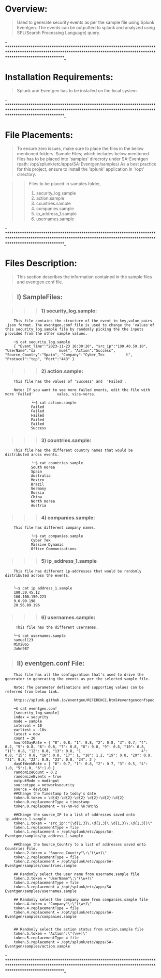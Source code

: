 # **Overview:**

> Used to generate security events as per the sample file using Splunk Eventgen.
> The events can be outputted to splunk and analyzed using SPL(Search  Processing Language) query. 

-**************************************************************************************************************************************************************************_

# **Installation Requirements:**

> Splunk and Eventgen has to be installed on the local system.

-**************************************************************************************************************************************************************************_

# **File Placements:**

> To ensure zero issues, make sure to place the files in the below mentioned folders.
> Sample Files; which includes below mentioned files has to be placed into 'samples'   direcroty under SA-Eventgen (path: /opt/splunk/etc/apps/SA-Eventgen/samples) 
> As a best practice for this project, ensure to install the 'splunk' application in '/opt' directory.

> > Files to be placed in samples folder, 
> > 1) security_log.sample
> > 2) action.sample
> > 3) countries.sample
> > 4) companies.sample
> > 5) ip_address_1.sample
> > 6) usernames.sample

-**************************************************************************************************************************************************************************_

# **Files Description:**

> This section describes the information contained in the sample files and eventgen.conf file. 
    
> ## I) SampleFiles: 

> > > ### 1) security_log.sample:
        
        This file contains the structure of the event in key,value pairs .json format. The eventgen.conf file is used to change the 'values'of this security_log.sample file by randomly picking the the inputs provided from the other sample values.

        ─$ cat security_log.sample 
        { "Event_Time":"2023-11-23 16:30:20", "src_ip":"100.40.50.10", "UserName":"sa           muel", "Action":"Success",  "Source_Country":"Spain", "Company":"Cyber_Tec          h", "Protocol":"tcp", "Port":"443" }

> > > ### 2) action.sample:

        This file has the values of 'Success' and  'Failed'.

        Note: If you want to see more failed events, edit the file with more 'Failed'           vales, vice-versa.
            
                └─$ cat action.sample 
                Failed
                Failed
                Failed
                Failed
                Failed
                Success

> > > ### 3) countries.sample:

        This file has the different country names that would be distributed aross events. 

                └─$ cat countries.sample 
                South Korea
                Spain
                Australia
                Mexico
                Brazil
                Germany
                Russia
                China
                North Korea
                Austria

> > > ### 4) companies.sample:

        This file has different company names.

                └─$ cat companies.sample 
                Cyber Tek
                Massive Dynamic
                Office Communications

> > > ### 5) ip_address_1.sample
        
        This file has different ip-addresses that would be randomly distributed across the events.


        └─$ cat ip_address_1.sample 
        100.30.45.12
        160.100.150.223
        9.6.90.198
        20.56.89.196
                       

> > > ### 6) usernames.sample:

         This file has the different usernames.

        └─$ cat usernames.sample   
        samuel123
        Mimi065
        John987


> ## II) eventgen.conf File:

        This file has all the configuration that's used to drive the generator in generating the events as per the selected sample file. 

        Note: The parameter definations and supporting values can be referred from below link.

        https://splunk.github.io/eventgen/REFERENCE.html#eventgenconfspec

        ─$ cat eventgen.conf
        [security_log.sample]
        index = security
        mode = sample
        interval = 10
        earliest = -10s
        latest = now
        count = 20
        hourOfDayRate = { "0": 0.8, "1": 0.8, "2": 0.8, "3": 0.7, "4": 0.2, "5": 0.8, "6": 0.8, "7": 0.8, "8": 0.8, "9": 0.8, "10": 0.8, "11": 0.8, "12": 0.8, "13": 0.8, "1                            4": 0.8, "15": 0.8, "16": 0.8, "17": 1, "18": 1.2, "19": 0.8, "20": 0.8, "21": 0.8, "22": 0.8, "23": 0.8, "24": 2 }
        dayOfWeekRate = { "0": 0.7, "1": 0.8, "2": 0.7, "3": 0.5, "4": 1.0, "5":1.0, "6":1.0 }
        randomizeCount = 0.2
        randomizeEvents = true
        outputMode = modinput
        sourcetype = networksecurity
        source = devices
        ##Change the Timestamp to today's date
        token.0.token = \d{4}-\d{2}-\d{2} \d{2}:\d{2}:\d{2}
        token.0.replacementType = timestamp
        token.0.replacement = %Y-%m-%d %H:%M:%S

        ##Change the source_IP to a list of addresses saved onto ip_address_1.sample
        token.1.token = "src_ip":"(\d{1,3}\.\d{1,3}\.\d{1,3}\.\d{1,3})\"
        token.1.replacementType = file
        token.1.replacement = /opt/splunk/etc/apps/SA-Eventgen/samples/ip_address_1.sample

        ##Change the Source_Country to a list of addresses saved onto Countries File.
        token.2.token = "Source_Country"\:\"(\w+)\"
        token.2.replacementType = file
        token.2.replacement = /opt/splunk/etc/apps/SA-Eventgen/samples/countries.sample

        ## Randomly select the user name from username.sample file
        token.3.token = "UserName"\:\"(\w+)\"
        token.3.replacementType = file
        token.3.replacement = /opt/splunk/etc/apps/SA-Eventgen/samples/usernames.sample

        ## Randomly select the company name from companies.sample file
        token.4.token = "Company"\:\"(\w+)\"
        token.4.replacementType = file
        token.4.replacement = /opt/splunk/etc/apps/SA-Eventgen/samples/companies.sample


        ## Randonly select the action status from action.sample file
        token.5.token = "Action":\"(\w+)\"
        token.5.replacementType = file
        token.5.replacement = /opt/splunk/etc/apps/SA-Eventgen/samples/action.sample

-**************************************************************************************************************************************************************************_
